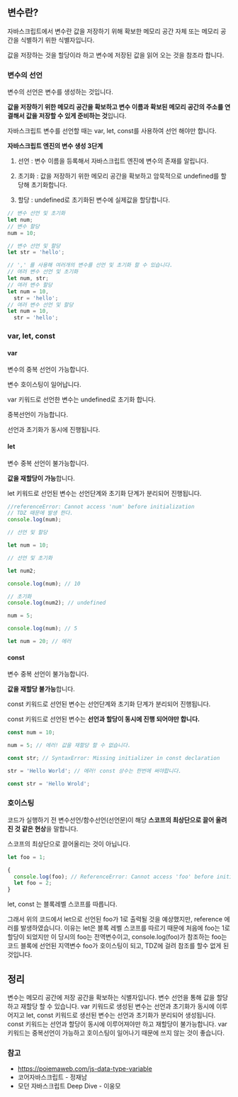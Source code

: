 ## 변수란?

자바스크립트에서 변수란 값을 저장하기 위해 확보한 메모리 공간 자체 또는 메모리 공간을 식별하기 위한 식별자입니다.

값을 저장하는 것을 할당이라 하고 변수에 저장된 값을 읽어 오는 것을 참조라 합니다.

### 변수의 선언

변수의 선언은 변수를 생성하는 것입니다.

**값을 저장하기 위한 메모리 공간을 확보하고 변수 이름과 확보된 메모리 공간의 주소를 연결해서 값을 저장할 수 있게 준비하는 것**입니다.

자바스크립트 변수를 선언할 때는 var, let, const를 사용하여 선언 해야만 합니다.

**자바스크립트 엔진의 변수 생성 3단계**

1. 선언 : 변수 이름을 등록해서 자바스크립트 엔진에 변수의 존재를 알립니다.

2. 초기화 : 값을 저장하기 위한 메모리 공간을 확보하고 암묵적으로 undefined를 할당해 초기화합니다.

3. 할당 : undefined로 초기화된 변수에 실제값을 할당합니다.

```js
// 변수 선언 및 초기화
let num;
// 변수 할당
num = 10;

// 변수 선언 및 할당
let str = 'hello';

// ',' 를 사용해 여러개의 변수를 선언 및 초기화 할 수 있습니다.
// 여러 변수 선언 및 초기화
let num, str;
// 여러 변수 할당
let num = 10,
  str = 'hello';
// 여러 변수 선언 및 할당
let num = 10,
  str = 'hello';
```

### var, let, const

#### var

변수의 중복 선언이 가능합니다.

변수 호이스팅이 일어납니다.

var 키워드로 선언한 변수는 undefined로 초기화 합니다.

중복선언이 가능합니다.

선언과 초기화가 동시에 진행됩니다.

#### let

변수 중복 선언이 불가능합니다.

**값을 재할당이 가능**합니다.

let 키워드로 선언된 변수는 선언단계와 초기화 단계가 분리되어 진행됩니다.

```js
//referenceError: Cannot access 'num' before initialization
// TDZ 때문에 발생 한다.
console.log(num);

// 선언 및 할당

let num = 10;

// 선언 및 초기화

let num2;

console.log(num); // 10

// 초기화
console.log(num2); // undefined

num = 5;

console.log(num); // 5

let num = 20; // 에러
```

#### const

변수 중복 선언이 불가능합니다.

**값을 재할당 불가능**합니다.

const 키워드로 선언된 변수는 선언단계와 초기화 단계가 분리되어 진행됩니다.

const 키워드로 선언된 변수는 **선언과 할당이 동시에 진행 되어야만 합니다.**

```js
const num = 10;

num = 5; // 에러! 값을 재할당 할 수 없습니다.

const str; // SyntaxError: Missing initializer in const declaration

str = 'Hello World'; // 에러! const 상수는 한번에 써야합니다.

const str = 'Hello Wrold';
```

### 호이스팅

코드가 실행하기 전 변수선언/함수선언(선언문)이 해당 **스코프의 최상단으로 끌어 올려진 것 같은 현상**을 말합니다.

스코프의 최상단으로 끌어올리는 것이 아닙니다.

```js
let foo = 1;

{
  console.log(foo); // ReferenceError: Cannot access 'foo' before initialization
  let foo = 2;
}
```

let, const 는 블록레벨 스코프를 따릅니다.

그래서 위의 코드에서 let으로 선언된 foo가 1로 출력될 것을 예상했지만, reference 에러를 발생하였습니다. 이유는 let은 블록 레벨 스코프를 따르기 때문에 처음에 foo는 1로 할당이 되었지만 이 당시의 foo는 전역변수이고, console.log(foo)가 참조하는 foo는 코드 블록에 선언된 지역변수 foo가 호이스팅이 되고, TDZ에 걸려 참조를 할수 없게 된것입니다.

## 정리

변수는 메모리 공간에 저장 공간을 확보하는 식별자입니다.
변수 선언을 통해 값을 할당하고 재할당 할 수 있습니다.
var 키워드로 생성된 변수는 선언과 초기화가 동시에 이루어지고 let, const 키워드로 생선된 변수는 선언과 초기화가 분리되어 생성됩니다.
const 키워드는 선언과 할당이 동시에 이루어져야만 하고 재할당이 불가능합니다.
var 키워드는 중복선언이 가능하고 호이스팅이 일어나기 때문에 쓰지 않는 것이 좋습니다.

### 참고

- https://poiemaweb.com/js-data-type-variable
- 코어자바스크립트 - 정재남
- 모던 자바스크립트 Deep Dive - 이웅모
